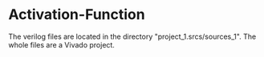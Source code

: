 # Activation-Function
The verilog files are located in the directory "project_1.srcs/sources_1". The whole files are a Vivado project.
